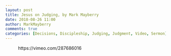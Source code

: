 ```yaml
---
layout: post
title: Jesus on Judging, by Mark Mayberry
date: 2018-08-26 11:00
author: MarkMayberry
comments: true
categories: [Decisions, Discipleship, Judging, Judgment, Video, Sermon]
---
```

<!-- wp:core-embed/vimeo {"url":"https://vimeo.com/287686016","type":"video","providerNameSlug":"vimeo"} -->
<figure class="wp-block-embed-vimeo wp-block-embed is-type-video is-provider-vimeo">
https://vimeo.com/287686016
</figure>
<!-- /wp:core-embed/vimeo -->
